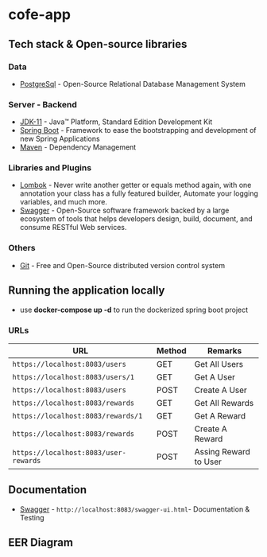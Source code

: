 # cofe-app

## Tech stack & Open-source libraries

### Data

* 	[PostgreSql](https://www.postgresql.org/) - Open-Source Relational Database Management System

### Server - Backend

* 	[JDK-11](https://www.oracle.com/java/technologies/javase-jdk11-downloads.html) - Java™ Platform, Standard Edition Development Kit
* 	[Spring Boot](https://spring.io/projects/spring-boot) - Framework to ease the bootstrapping and development of new Spring Applications
* 	[Maven](https://maven.apache.org/) - Dependency Management

###  Libraries and Plugins

* 	[Lombok](https://projectlombok.org/) - Never write another getter or equals method again, with one annotation your class has a fully featured builder, Automate your logging variables, and much more.
* 	[Swagger](https://swagger.io/) - Open-Source software framework backed by a large ecosystem of tools that helps developers design, build, document, and consume RESTful Web services.

### Others 

* 	[Git](https://git-scm.com/) - Free and Open-Source distributed version control system


## Running the application locally

*	use **docker-compose up -d** to run the dockerized spring boot project



### URLs

|                   URL                   | Method |          Remarks       |
|-----------------------------------------|--------|------------------------|
|`https://localhost:8083/users`           | GET    | Get All Users          |
|`https://localhost:8083/users/1`         | GET    | Get A User             |
|`https://localhost:8083/users`           | POST   | Create A User          |
|`https://localhost:8083/rewards`         | GET    | Get All Rewards        |
|`https://localhost:8083/rewards/1`       | GET    | Get A Reward           |
|`https://localhost:8083/rewards`         | POST   | Create A Reward        |
|`https://localhost:8083/user-rewards`    | POST   | Assing Reward to User  |

## Documentation

* 	[Swagger](http://localhost:8083/swagger-ui.html) - `http://localhost:8083/swagger-ui.html`- Documentation & Testing

## EER Diagram






